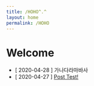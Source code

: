```yaml
---
title: /HOHO^.^
layout: home
permalink: /HOHO
---
```


# Welcome


- [ 2020-04-28 ] 가나다라마바사
- [ 2020-04-27 ] [Post Test!](https://dobiisfree.github.io/2020/02/27)

